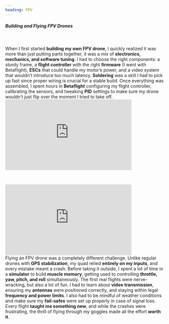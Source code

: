 ```yaml
---
heading: FPV
---
```


##### Building and Flying FPV Drones

&nbsp;
&nbsp;

<div>
<div>
  When I first started <b>building my own FPV drone</b>, I quickly realized it was more than just putting parts together, it was a mix of <b>electronics, mechanics, and software tuning</b>. I had to choose the right components: a sturdy frame, a <b>flight controller</b> with the right <b>firmware</b> (I went with Betaflight), <b>ESCs</b> that could handle my motor’s power, and a video system that wouldn’t introduce too much latency. <b>Soldering</b> was a skill I had to pick up fast since proper wiring is crucial for a stable build. Once everything was assembled, I spent hours in <b>Betaflight</b> configuring my flight controller, calibrating the sensors, and tweaking <b>PID</b> settings to make sure my drone wouldn’t just flip over the moment I tried to take off.
</div>

<iframe width="400" height="225" src="https://www.youtube.com/embed/8vo0GfqxUO4?si=zLCwj3k_-YEpWPU7&amp;controls=0&amp;autoplay=1&amp;loop=1&amp;playlist=8vo0GfqxUO4" title="Soldering" frameborder="0" allow="accelerometer; autoplay; clipboard-write; encrypted-media; gyroscope; picture-in-picture; web-share" referrerpolicy="strict-origin-when-cross-origin" allowfullscreen></iframe>

</div>

&nbsp;

<div>
<iframe width="400" height="225" src="https://www.youtube.com/embed/3XbMCuUnxiY?si=zLCwj3k_-YEpWPU7&amp;controls=0&amp;autoplay=1&amp;loop=1&amp;playlist=3XbMCuUnxiY" title="YouTube video player" frameborder="0" allow="accelerometer; autoplay; clipboard-write; encrypted-media; gyroscope; picture-in-picture; web-share" referrerpolicy="strict-origin-when-cross-origin" allowfullscreen></iframe>

<div>
  Flying an FPV drone was a completely different challenge. Unlike regular drones with <b>GPS stabilization</b>, my quad relied <b>entirely on my inputs</b>, and every mistake meant a crash. Before taking it outside, I spent a lot of time in a <b>simulator</b> to build <b>muscle memory</b>, getting used to controlling <b>throttle, yaw, pitch, and roll</b> simultaneously. The first real flights were nerve-wracking, but also a lot of fun. I had to learn about <b>video transmission</b>, ensuring my <b>antennas</b> were positioned correctly, and staying within legal <b>frequency and power limits</b>. I also had to be mindful of weather conditions and make sure my <b>fail-safes</b> were set up properly in case of signal loss. Every flight <b>taught me something new</b>, and while the crashes were frustrating, the thrill of flying through my goggles made all the effort <b>worth it</b>.
</div>

</div>
